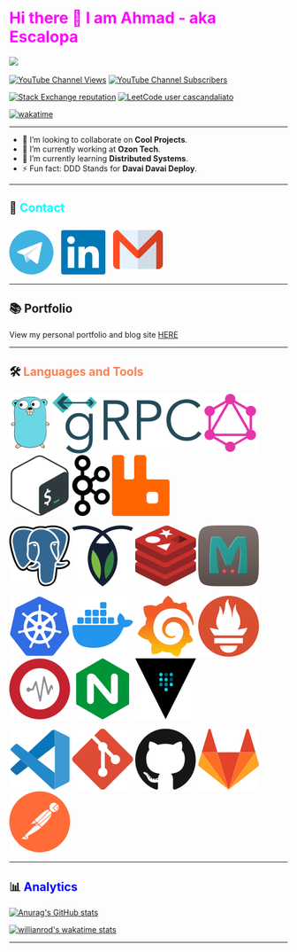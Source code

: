 # <a style="color:Fuchsia">Hi there 👋 I am Ahmad - aka Escalopa</a>

<img src="https://komarev.com/ghpvc/?username=escalopa&label=Views&color=blue&style=flat" />

</br>

[![YouTube Channel Views](https://img.shields.io/youtube/channel/views/UCTRWpJE0OTZDasrGDgK3Klw?color=red&label=YouTube&logo=youtube&style=flat)][YouTube]
[![YouTube Channel Subscribers](https://img.shields.io/youtube/channel/subscribers/UCTRWpJE0OTZDasrGDgK3Klw?color=red&label=Subscribers&logo=youtube&style=flat)][YouTube]

[![Stack Exchange reputation](https://img.shields.io/stackexchange/stackoverflow/r/14295533?color=yellow&logo=stackoverflow&label=Reputation)][StackOverFlow]
[![LeetCode user cascandaliato](https://img.shields.io/badge/dynamic/json?style=flat&color=%23ffa116&label=Solved&query=solvedOverTotal&url=https%3A%2F%2Fleetcode-badge.vercel.app%2Fapi%2Fusers%2Fescalopa&logo=leetcode&logoColor=yellow)][LeetCode]

[![wakatime](https://wakatime.com/badge/user/965e81db-2a88-4564-b236-537c4a901130.svg)](https://wakatime.com/@965e81db-2a88-4564-b236-537c4a901130)

--- 

- 👯 I’m looking to collaborate on **Cool Projects**.
- 🔭 I’m currently working at **Ozon Tech**.
- 🌱 I’m currently learning **Distributed Systems**.
- ⚡ Fun fact: DDD Stands for **Davai Davai Deploy**.

--- 

## 💬 <a style="color:Cyan">Contact</a>


[![](./img/telegram.svg)][Telegram]⠀
[![](./img/linkedin.svg)][LinkedIn]⠀
[![](./img/gmail.svg)][Gmail]

---

## 📚 Portfolio

View my personal portfolio and blog site [HERE][Blog]

---

## 🛠 <a style="color:Coral">Languages and Tools</a>


[![](./img/go.svg)][Go]
[![](./img/grpc.svg)][Grpc]
[![](./img/graphql.svg)][Graphql]
[![](./img/bash.svg)][Bash]
[![](./img/kafka.svg)][Kafka]
[![](./img/rabbitmq.svg)][Rabbitmq]
<!--- [![](./img/solidity.svg)][Solidity] --->
<!--- [![](./img/react.svg)][React] --->
<!--- [![](./img/hardhat.svg)][Hardhat] --->

[![](./img/postgresql.svg)][Postgresql]
[![](./img/cockroachdb.svg)][Cockroachdb]
[![](./img/redis.svg)][Redis]
[![](./img/memcached.svg)][Memcached]
<!--- [![](./img/ceph.svg)][Ceph] --->
<!---  [![](./img/hadoop.svg)][Hadoop] --->

[![](./img/k8s.svg)][K8s]
[![](./img/docker.svg)][Docker]
[![](./img/grafana.svg)][Grafana]
[![](./img/prometheus.svg)][Prometheus]
[![](./img/graylog.svg)][Graylog]
[![](./img/nginx.svg)][Nginx]
[![](./img/vault.svg)][Vault]

[![](./img/vscode.svg)][Visual Studio]
[![](./img/git.svg)][Git]
[![](./img/github.svg)][Github]
[![](./img/gitlab.svg)][Gitlab]
[![](./img/postman.svg)][Postman]

---

## 📊 <a style="color:Blue">Analytics</a>

<!--- [![Top Langs](https://github-readme-stats.vercel.app/api/top-langs/?username=escalopa&layout=compact&theme=react)](https://github.com/anuraghazra/github-readme-stats) --->

[![Anurag's GitHub stats](https://github-readme-stats.vercel.app/api?username=escalopa&theme=react&show_icons=true&count_private=true&custom_title=Github%20Status)](https://github.com/anuraghazra/github-readme-stats)

[![willianrod's wakatime stats](https://github-readme-stats.vercel.app/api/wakatime?username=escalopa&layout=compact&theme=react&custom_title=Wakatime%20All%20Time%20Stats&langs_count=8)](https://github.com/anuraghazra/github-readme-stats)

---

<!-- Coding -->
[Go]: http://google.com/search?q=go
[Solidity]: http://google.com/search?q=solidity
[React]: http://google.com/search?q=react
[Grpc]: http://google.com/search?q=grpc
[Graphql]: http://google.com/search?q=graphql
[Bash]: http://google.com/search?q=bash
[Hardhat]: http://google.com/search?q=hardhat
[Kafka]: http://google.com/search?q=kafka
[Rabbitmq]: http://google.com/search?q=rabbitmq

[Postgresql]: http://google.com/search?q=postgresql
[Cockroachdb]: http://google.com/search?q=cockroachdb
[Redis]: http://google.com/search?q=redis
[Memcached]: http://google.com/search?q=memcached
[Ceph]: http://google.com/search?q=ceph
[Hadoop]: http://google.com/search?q=hadoop

[K8s]: http://google.com/search?q=k8s
[Docker]: http://google.com/search?q=docker
[Grafana]: http://google.com/search?q=grafana
[Prometheus]: http://google.com/search?q=prometheus
[Graylog]: http://google.com/search?q=graylog
[Nginx]: http://google.com/search?q=nginx
[Vault]: http://google.com/search?q=vault

[Git]: http://google.com/search?q=git
[GitHub]: https://github.com/
[GitLab]: https://gitlab.com/
[Visual Studio]: https://code.visualstudio.com/
[Postman]: http://google.com/search?q=

<!-- Social --> 
[YouTube]: https://youtube.com/@escalopa
[Blog]: https://escalopa.com
[StackOverFlow]: https://stackoverflow.com/users/14295533/escapola
[LeetCode]: https://leetcode.com/escalopa/

<!-- Contact --> 
[LinkedIn]: https://www.linkedin.com/in/escalopa/?locale=en_US
[Twitter]: https://twitter.com/escalopaPapi
[Telegram]: https://t.me/escalopa
[Gmail]: mailto:ahmad.helaly.dev@gmail.com?body=Hello%20Ahmad
